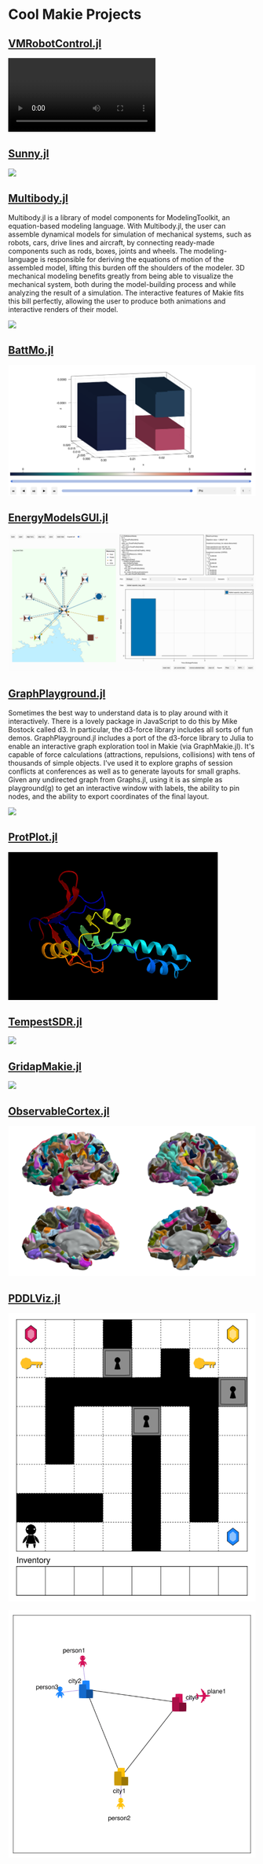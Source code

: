 # Cool Makie Projects


## [VMRobotControl.jl](https://cambridge-control-lab.github.io/VMRobotControl.jl/dev/)


![](./images/franka_impedance_control.mp4)


## [Sunny.jl](https://sunnysuite.github.io/Sunny.jl/stable/)

![](https://sunnysuite.github.io/Sunny.jl/stable/examples/01_LSWT_CoRh2O4-61dcd450.png)

## [Multibody.jl](https://help.juliahub.com/multibody/dev/#Multibody)

Multibody.jl is a library of model components for ModelingToolkit, an equation-based modeling language. With Multibody.jl, the user can assemble dynamical models for simulation of mechanical systems, such as robots, cars, drive lines and aircraft, by connecting ready-made components such as rods, boxes, joints and wheels. 
The modeling-language is responsible for deriving the equations of motion of the assembled model, lifting this burden off the shoulders of the modeler. 3D mechanical modeling benefits greatly from being able to visualize the mechanical system, both during the model-building process and while analyzing the result of a simulation. The interactive features of Makie fits this bill perfectly, allowing the user to produce both animations and interactive renders of their model.

![](https://help.juliahub.com/multibody/dev/examples/robot.gif)

## [BattMo.jl](https://github.com/BattMoTeam/BattMo.jl)

![](https://github.com/BattMoTeam/BattMo.jl/raw/main/docs/src/assets/3d_plot.png)


## [EnergyModelsGUI.jl](https://github.com/EnergyModelsX/EnergyModelsGUI.jl)

![](https://github.com/EnergyModelsX/EnergyModelsGUI.jl/raw/main/docs/src/figures/EMI_geography_Oslo.png)


## [GraphPlayground.jl](https://github.com/dgleich/GraphPlayground.jl)

Sometimes the best way to understand data is to play around with it interactively. There is a lovely package in JavaScript to do this by Mike Bostock called d3. In particular, the d3-force library includes all sorts of fun demos. GraphPlayground.jl includes a port of the d3-force library to Julia to enable an interactive graph exploration tool in Makie (via GraphMakie.jl). It's capable of force calculations (attractions, repulsions, collisions) with tens of thousands of simple objects. I've used it to explore graphs of session conflicts at conferences as well as to generate layouts for small graphs. Given any undirected graph from Graphs.jl, using it is as simple as playground(g) to get an interactive window with labels, the ability to pin nodes, and the ability to export coordinates of the final layout.

![](https://github.com/dgleich/GraphPlayground.jl/raw/main/figures/mesh.gif)


## [ProtPlot.jl](https://github.com/MurrellGroup/ProtPlot.jl)

![](https://github.com/MurrellGroup/ProtPlot.jl/raw/main/images/1ASS.png)


## [TempestSDR.jl](https://juliatelecom.github.io/TempestSDR.jl/dev/gui/)

![](https://juliatelecom.github.io/TempestSDR.jl/dev/img/screen_ok.png)


## [GridapMakie.jl](https://github.com/gridap/GridapMakie.jl)

![](https://github.com/gridap/GridapMakie.jl/raw/master/_readme/images/animation.gif)


## [ObservableCortex.jl](https://github.com/myersm0/ObservableCortex.jl)

![](https://github.com/myersm0/ObservableCortex.jl/raw/main/examples/demo4.png)


## [PDDLViz.jl](https://github.com/JuliaPlanners/PDDLViz.jl)

![](https://github.com/JuliaPlanners/PDDLViz.jl/raw/main/assets/gridworld.gif)

![](https://github.com/JuliaPlanners/PDDLViz.jl/raw/main/assets/zeno_travel.gif)
